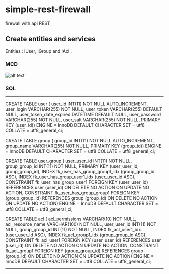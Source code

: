 # simple-rest-firewall
firewall with api REST

## Create entities and services

Entities : IUser, IGroup and IAcl .

### MCD

![alt text](https://github.com/mickaelbaudoin/simple-rest-firewall/blob/master/src/doc/img/mcd.jpg "MCD")

### SQL
---------------------------------
CREATE TABLE user ( 
   user_id INT(11) NOT NULL AUTO_INCREMENT,
   user_login VARCHAR(255) NOT NULL,
   user_token VARCHAR(255) DEFAULT NULL,
   user_token_date_expired DATETIME DEFAULT NULL,
   user_password VARCHAR(255) NOT NULL,
   user_salt VARCHAR(255) NOT NULL,
  PRIMARY KEY (user_id))
ENGINE = InnoDB
DEFAULT CHARACTER SET = utf8
COLLATE = utf8_general_ci;

CREATE TABLE group (
  group_id INT(11) NOT NULL AUTO_INCREMENT,
  group_name VARCHAR(255) NOT NULL,
  PRIMARY KEY (group_id))
ENGINE = InnoDB
DEFAULT CHARACTER SET = utf8
COLLATE = utf8_general_ci;

CREATE TABLE user_group (
  user_user_id INT(11) NOT NULL,
  group_group_id INT(11) NOT NULL,
  PRIMARY KEY (user_user_id, group_group_id),
  INDEX fk_user_has_group_group1_idx (group_group_id ASC),
  INDEX fk_user_has_group_user1_idx (user_user_id ASC),
  CONSTRAINT fk_user_has_group_user1
    FOREIGN KEY (user_user_id)
    REFERENCES user (user_id)
    ON DELETE NO ACTION
    ON UPDATE NO ACTION,
  CONSTRAINT fk_user_has_group_group1
    FOREIGN KEY (group_group_id)
    REFERENCES group (group_id)
    ON DELETE NO ACTION
    ON UPDATE NO ACTION)
ENGINE = InnoDB
DEFAULT CHARACTER SET = utf8
COLLATE = utf8_general_ci;

CREATE TABLE acl (
  acl_permissions VARCHAR(10) NOT NULL,
  acl_resource_name VARCHAR(100) NOT NULL,
  user_user_id INT(11) NOT NULL,
  group_group_id INT(11) NOT NULL,
  INDEX fk_acl_user1_idx (user_user_id ASC),
  INDEX fk_acl_group1_idx (group_group_id ASC),
  CONSTRAINT fk_acl_user1
    FOREIGN KEY (user_user_id)
    REFERENCES user (user_id)
    ON DELETE NO ACTION
    ON UPDATE NO ACTION,
  CONSTRAINT fk_acl_group1
    FOREIGN KEY (group_group_id)
    REFERENCES group (group_id)
    ON DELETE NO ACTION
    ON UPDATE NO ACTION)
ENGINE = InnoDB
DEFAULT CHARACTER SET = utf8
COLLATE = utf8_general_ci;

----------------------------------------------------
